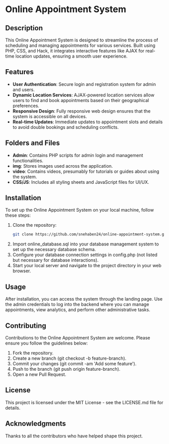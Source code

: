 # Online Appointment System


## Description
This Online Appointment System is designed to streamline the process of scheduling and managing appointments for various services. Built using PHP, CSS, and Hack, it integrates interactive features like AJAX for real-time location updates, ensuring a smooth user experience.

## Features
- **User Authentication**: Secure login and registration system for admin and users.
- **Dynamic Location Services**: AJAX-powered location services allow users to find and book appointments based on their geographical preferences.
- **Responsive Design**: Fully responsive web design ensures that the system is accessible on all devices.
- **Real-time Updates**: Immediate updates to appointment slots and details to avoid double bookings and scheduling conflicts.

## Folders and Files
- **Admin**: Contains PHP scripts for admin login and management functionalities.
- **img**: Stores images used across the application.
- **video**: Contains videos, presumably for tutorials or guides about using the system.
- **CSS/JS**: Includes all styling sheets and JavaScript files for UI/UX.

## Installation
To set up the Online Appointment System on your local machine, follow these steps:
1. Clone the repository:
   ```bash
   git clone https://github.com/snehaben24/online-appointment-system.git
2. Import online_database.sql into your database management system to set up the necessary database schema.
3. Configure your database connection settings in config.php (not listed but necessary for database interactions).
4. Start your local server and navigate to the project directory in your web browser.
   
## Usage
After installation, you can access the system through the landing page. Use the admin credentials to log into the backend where you can manage appointments, view analytics, and perform other administrative tasks.

## Contributing
Contributions to the Online Appointment System are welcome. Please ensure you follow the guidelines below:

1. Fork the repository.
2. Create a new branch (git checkout -b feature-branch).
3. Commit your changes (git commit -am 'Add some feature').
4. Push to the branch (git push origin feature-branch).
5. Open a new Pull Request.
   
## License
This project is licensed under the MIT License - see the LICENSE.md file for details.

## Acknowledgments
Thanks to all the contributors who have helped shape this project.
